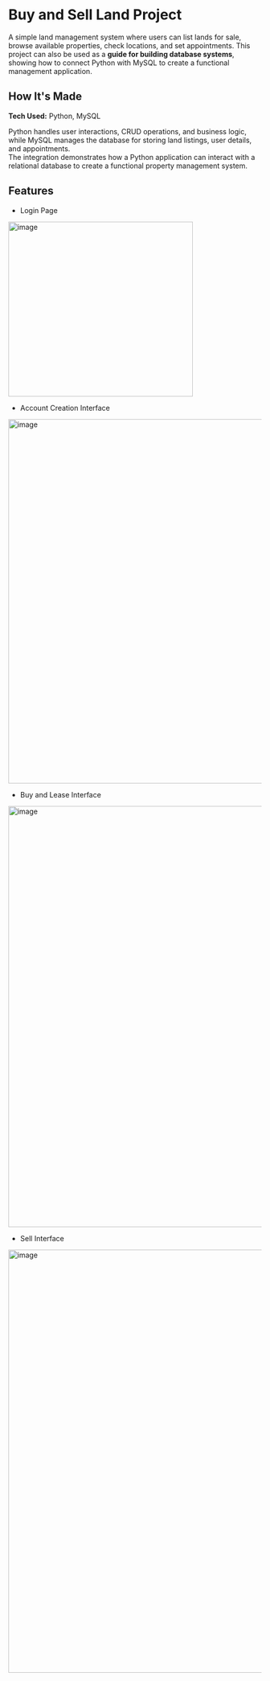 # Buy and Sell Land Project

A simple land management system where users can list lands for sale, browse available properties, check locations, and set appointments.
This project can also be used as a **guide for building database systems**, showing how to connect Python with MySQL to create a functional management application.

## How It's Made

 **Tech Used:** Python, MySQL

Python handles user interactions, CRUD operations, and business logic, while MySQL manages the database for storing land listings, user details, and appointments.  
The integration demonstrates how a Python application can interact with a relational database to create a functional property management system.

## Features

- Login Page
<img width="367" height="348" alt="image" src="https://github.com/user-attachments/assets/d4c3aad7-ba93-49df-9306-a081f6a21c8d" />

- Account Creation Interface
<img width="616" height="725" alt="image" src="https://github.com/user-attachments/assets/40385da4-d722-4b5f-8609-c78661a2419d" />

- Buy and Lease Interface
 <img width="1235" height="838" alt="image" src="https://github.com/user-attachments/assets/1897b931-fad4-47cd-8cde-1191017dd083" />

- Sell Interface
<img width="1241" height="842" alt="image" src="https://github.com/user-attachments/assets/ac932dd7-4abe-43c1-a082-3100c64c768c" />
